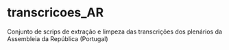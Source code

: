 # transcricoes_AR
Conjunto de scrips de extração e limpeza das transcrições dos plenários da Assembleia da República (Portugal)
